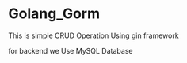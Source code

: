 # Golang_Gorm
This is simple CRUD Operation Using gin framework 

for backend we Use MySQL Database 
